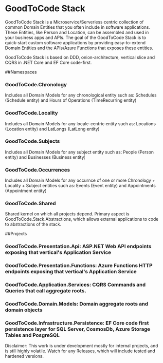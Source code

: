 # GoodToCode Stack

GoodToCode Stack is a Microservice/Serverless centric collection of common Domain Entities that you often include in software applications. These Entities, like Person and Location, can be assembled and used in your business apps and APIs.
The goal of the GoodToCode Stack is to quick-start custom software applications by providing easy-to-extend Domain Entities and the APIs/Azure Functions that exposes these entities.

GoodToCode Stack is based on DDD, onion-architecture, vertical slice and CQRS in .NET Core and EF Core code-first.

##Namespaces
### GoodToCode.Chronology
Includes all Domain Models for any chronological entity such as: Schedules (Schedule entity) and Hours of Operations (TimeRecurring entity)
### GoodToCode.Locality
Includes all Domain Models for any locale-centric entity such as: Locations (Location entity) and LatLongs (LatLong entity)
### GoodToCode.Subjects
Includes all Domain Models for any subject entity such as: People (Person entity) and Businesses (Business entity)

### GoodToCode.Occurrences
Includes all Domain Models for any occurnce of one or more Chronology + Locality + Subject entities such as: Events (Event entity) and Appointments (Appointment entity)

### GoodToCode.Shared
Shared kernel on which all projects depend. Primary aspect is GoodToCode.Stack.Abstractions, which allows external applications to code to abstractions of the stack.

##Projects
### GoodToCode.Presentation.Api: ASP.NET Web API endpoints exposing that vertical's Application Service
### GoodToCode.Presentation.Functions: Azure Functions HTTP endpoints exposing that vertical's Application Service
### GoodToCode.Application.Services: CQRS Commands and Queries that call aggregate roots.
### GoodToCode.Domain.Models: Domain aggregate roots and domain objects
### GoodToCode.Infrastructure.Persistence: EF Core code first persistence layer for SQL Server, CosmosDb, Azure Storage Tables and PosgreSQL

Disclaimer: This work is under development mostly for internal projects, and is still highly volatile. Watch for any Releases, which will include tested and hardened versions.

